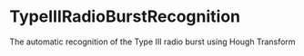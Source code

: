 # TypeIIIRadioBurstRecognition
The automatic recognition of the Type III radio burst using Hough Transform

